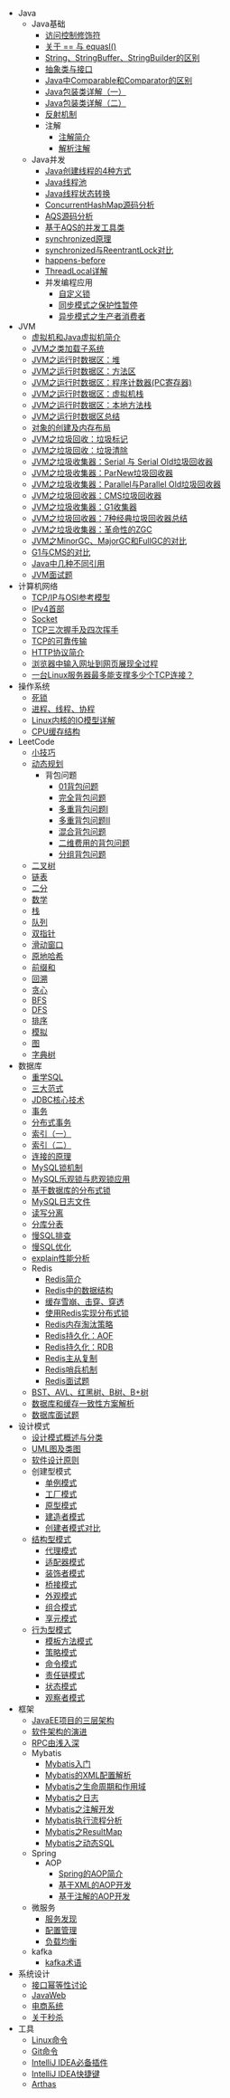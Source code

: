 - Java
  - Java基础
    - [访问控制修饰符](Java基础/访问控制修饰符.md)
    - [关于 == 与 equasl()](Java基础/关于==与equasl().md)
    - [String、StringBuffer、StringBuilder的区别](Java基础/String、StringBuffer、StringBuilder的区别.md)
    - [抽象类与接口](Java基础/抽象类与接口.md)
    - [Java中Comparable和Comparator的区别](Java基础/Java中Comparable和Comparator的区别.md)
    - [Java包装类详解（一）](Java基础/Java包装类详解（一）.md)
    - [Java包装类详解（二）](Java基础/Java包装类详解（二）.md)
    - [反射机制](Java基础/Java反射机制.md)
    - 注解
      - [注解简介](Java基础/注解简介.md)
      - [解析注解](Java基础/解析注解.md)
  - Java并发
    - [Java创建线程的4种方式](Java并发/Java创建线程的4种方式.md)
    - [Java线程池](Java并发/Java线程池.md)
    - [Java线程状态转换](Java并发/Java线程状态转换.md)
    - [ConcurrentHashMap源码分析](Java并发/ConcurrentHashMap源码分析.md)
    - [AQS源码分析](Java并发/AQS源码分析.md)
    - [基于AQS的并发工具类](Java并发/基于AQS的并发工具类.md)
    - [synchronized原理](Java并发/synchronized原理.md)
    - [synchronized与ReentrantLock对比](Java并发/synchronized与ReentrantLock对比.md)
    - [happens-before](Java并发/happens-before.md)
    - [ThreadLocal详解](Java并发/ThreadLocal详解.md)
    - 并发编程应用
      - [自定义锁](Java并发/并发编程应用/自定义锁.md)
      - [同步模式之保护性暂停](Java并发/并发编程应用/同步模式之保护性暂停.md)
      - [异步模式之生产者消费者](Java并发/并发编程应用/异步模式之生产者消费者.md)
- JVM
  - [虚拟机和Java虚拟机简介](JVM/虚拟机和Java虚拟机简介.md)
  - [JVM之类加载子系统](JVM/JVM之类加载子系统.md)
  - [JVM之运行时数据区：堆](JVM/JVM之运行时数据区：堆.md)
  - [JVM之运行时数据区：方法区](JVM/JVM之运行时数据区：方法区.md)
  - [JVM之运行时数据区：程序计数器(PC寄存器)](JVM/JVM之运行时数据区：程序计数器(PC寄存器).md)
  - [JVM之运行时数据区：虚拟机栈](JVM/JVM之运行时数据区：虚拟机栈.md)
  - [JVM之运行时数据区：本地方法栈](JVM/JVM之运行时数据区：本地方法栈)
  - [JVM之运行时数据区总结](JVM/JVM之运行时数据区总结.md)
  - [对象的创建及内存布局](JVM/对象的创建及内存布局.md)
  - [JVM之垃圾回收：垃圾标记](JVM/JVM之垃圾回收：垃圾标记.md)
  - [JVM之垃圾回收：垃圾清除](JVM/JVM之垃圾回收：垃圾清除.md)
  - [JVM之垃圾收集器：Serial 与 Serial Old垃圾回收器](JVM/JVM之垃圾收集器：Serial与SerialOld.md)
  - [JVM之垃圾收集器：ParNew垃圾回收器](JVM/JVM之垃圾收集器：ParNew垃圾回收器.md)
  - [JVM之垃圾收集器：Parallel与Parallel Old垃圾回收器](JVM/JVM之垃圾收集器：Parallel与ParallelOld.md)
  - [JVM之垃圾回收器：CMS垃圾回收器](JVM/JVM之垃圾回收器：CMS垃圾回收器.md)
  - [JVM之垃圾收集器：G1收集器](JVM/JVM之垃圾收集器：G1收集器.md)
  - [JVM之垃圾回收器：7种经典垃圾回收器总结](JVM/JVM之垃圾回收器：7种经典垃圾回收器总结.md)
  - [JVM之垃圾收集器：革命性的ZGC](JVM/JVM之垃圾收集器：革命性的ZGC.md)
  - [JVM之MinorGC、MajorGC和FullGC的对比](JVM/JVM之MinorGC、MajorGC和FullGC的对比.md)
  - [G1与CMS的对比](JVM/G1与CMS的对比.md)
  - [Java中几种不同引用](JVM/Java中几种不同引用.md)
  - [JVM面试题](JVM/JVM面试题.md)
- 计算机网络
  - [TCP/IP与OSI参考模型](计算机网络/TCP-IP与OSI参考模型.md)
  - [IPv4首部](计算机网络/IPv4首部)
  - [Socket](计算机网络/Socket)
  - [TCP三次握手及四次挥手](计算机网络/TCP三次握手及四次挥手.md)
  - [TCP的可靠传输](计算机网络/TCP的可靠传输.md)
  - [HTTP协议简介](计算机网络/HTTP协议简介.md)
  - [浏览器中输入网址到网页展现全过程](计算机网络/浏览器中输入网址到网页展现全过程.md)
  - [一台Linux服务器最多能支撑多少个TCP连接？](计算机网络/一台Linux服务器最多能支撑多少个TCP连接.md)
- 操作系统
  - [死锁](操作系统/死锁.md)
  - [进程、线程、协程](操作系统/进程、线程、协程.md)
  - [Linux内核的IO模型详解](操作系统/Linux内核的IO模型详解.md)
  - [CPU缓存结构](操作系统/CPU缓存结构.md)
- LeetCode
  - [小技巧](LeetCode/小技巧.md)
  - [动态规划](LeetCode/动态规划/动态规划.md)
    - 背包问题
      - [01背包问题](LeetCode/动态规划/01背包问题.md)
      - [完全背包问题](LeetCode/动态规划/完全背包问题.md)
      - [多重背包问题I](LeetCode/动态规划/多重背包问题I.md)
      - [多重背包问题II](LeetCode/动态规划/多重背包问题II.md)
      - [混合背包问题](LeetCode/动态规划/混合背包问题.md)
      - [二维费用的背包问题](LeetCode/动态规划/二维费用的背包问题)
      - [分组背包问题](LeetCode/动态规划/分组背包问题.md)
  - [二叉树](LeetCode/二叉树.md)
  - [链表](LeetCode/链表.md)
  - [二分](LeetCode/二分.md)
  - [数学](LeetCode/数学.md)
  - [栈](LeetCode/栈.md)
  - [队列](LeetCode/队列.md)
  - [双指针](LeetCode/双指针.md)
  - [滑动窗口](LeetCode/滑动窗口.md)
  - [原地哈希](LeetCode/原地哈希.md)
  - [前缀和](LeetCode/前缀和.md)
  - [回溯](LeetCode/回溯.md)
  - [贪心](LeetCode/贪心.md)
  - [BFS](LeetCode/BFS.md)
  - [DFS](LeetCode/DFS.md)
  - [排序](LeetCode/排序.md)
  - [模拟](LeetCode/模拟.md)
  - [图](LeetCode/图.md)
  - [字典树](LeetCode/字典树.md)
- 数据库
  - [重学SQL](数据库/重学SQL.md)
  - [三大范式](数据库/三大范式.md)
  - [JDBC核心技术](数据库/JDBC核心技术.md)
  - [事务](数据库/事务.md)
  - [分布式事务](数据库/分布式事务.md)
  - [索引（一）](数据库/索引（一）.md)
  - [索引（二）](数据库/索引（二）.md)
  - [连接的原理](数据库/连接的原理.md)
  - [MySQL锁机制](数据库/MySQL锁机制.md)
  - [MySQL乐观锁与悲观锁应用](数据库/MySQL乐观锁与悲观锁应用.md)
  - [基于数据库的分布式锁](数据库/基于数据库的分布式锁.md)
  - [MySQL日志文件](数据库/MySQL日志文件.md)
  - [读写分离](数据库/读写分离.md)
  - [分库分表](数据库/分库分表.md)
  - [慢SQL排查](数据库/慢SQL排查.md)
  - [慢SQL优化](数据库/慢SQL优化.md)
  - [explain性能分析](数据库/explain性能分析.md)
  - Redis
    - [Redis简介](数据库/Redis/Redis简介.md)
    - [Redis中的数据结构](数据库/Redis/redis中的数据结构.md)
    - [缓存雪崩、击穿、穿透](数据库/Redis/缓存雪崩、击穿、穿透.md)
    - [使用Redis实现分布式锁](数据库/Redis/使用Redis实现分布式锁.md)
    - [Redis内存淘汰策略](数据库/Redis/Redis内存淘汰策略.md)
    - [Redis持久化：AOF](数据库/Redis/Redis持久化：AOF.md)
    - [Redis持久化：RDB](数据库/Redis/Redis持久化：RDB.md)
    - [Redis主从复制](数据库/Redis/Redis主从复制.md)
    - [Redis哨兵机制](数据库/Redis/Redis哨兵机制.md)
    - [Redis面试题](数据库/Redis/Redis面试题.md)
  - [BST、AVL、红黑树、B树、B+树](数据库/BST、AVL、红黑树、B树、B+树.md)
  - [数据库和缓存一致性方案解析](数据库/数据库和缓存一致性方案解析.md)
  - [数据库面试题](数据库/数据库面试题.md)
- 设计模式
  - [设计模式概述与分类](设计模式/设计模式概述与分类.md)
  - [UML图及类图](设计模式/UML图及类图.md)
  - [软件设计原则](设计模式/软件设计原则.md)
  - 创建型模式
    - [单例模式](设计模式/单例模式.md)
    - [工厂模式](设计模式/工厂模式.md)
    - [原型模式](设计模式/原型模式.md)
    - [建造者模式](设计模式/建造者模式.md)
    - [创建者模式对比](设计模式/创建者模式对比.md)
  - [结构型模式](设计模式/结构型模式.md)
    - [代理模式](设计模式/代理模式.md)
    - [适配器模式](设计模式/适配器模式.md)
    - [装饰者模式](设计模式/装饰者模式.md)
    - [桥接模式](设计模式/桥接模式.md)
    - [外观模式](设计模式/外观模式.md)
    - [组合模式](设计模式/组合模式.md)
    - [享元模式](设计模式/享元模式.md)
  - [行为型模式](设计模式/行为型模式/行为型模式.md)
    - [模板方法模式](设计模式/行为型模式/模板方法模式.md)
    - [策略模式](设计模式/行为型模式/策略模式.md)
    - [命令模式](设计模式/行为型模式/命令模式.md)
    - [责任链模式](设计模式/行为型模式/责任链模式.md)
    - [状态模式](设计模式/行为型模式/状态模式.md)
    - [观察者模式](设计模式/行为型模式/观察者模式.md)
- 框架
  - [JavaEE项目的三层架构](框架/JavaEE项目的三层架构.md)
  - [软件架构的演进](框架/软件架构的演进.md)
  - [RPC由浅入深](框架/RPC由浅入深.md)
  - Mybatis
    - [Mybatis入门](框架/Mybatis/Mybatis入门.md)
    - [Mybatis的XML配置解析](框架/Mybatis/Mybatis的XML配置解析.md)
    - [Mybatis之生命周期和作用域](框架/Mybatis/Mybatis之生命周期和作用域.md)
    - [Mybatis之日志](框架/Mybatis/Mybatis之日志.md)
    - [Mybatis之注解开发](框架/Mybatis/Mybatis之注解开发.md)
    - [Mybatis执行流程分析](框架/Mybatis/Mybatis执行流程分析.md)
    - [Mybatis之ResultMap](框架/Mybatis/Mybatis之ResultMap.md)
    - [Mybatis之动态SQL](框架/Mybatis/Mybatis之动态SQL.md)
  - Spring
      - AOP
        - [Spring的AOP简介](框架/Spring/AOP/Spring的AOP简介.md)
        - [基于XML的AOP开发](框架/Spring/AOP/基于XML的AOP开发.md)
        - [基于注解的AOP开发](框架/Spring/AOP/基于注解的AOP开发.md)
  - 微服务
      - [服务发现](框架/微服务/服务发现.md)
      - [配置管理](框架/微服务/配置管理.md)
      - [负载均衡](框架/微服务/负载均衡.md)
  - kafka
      - [kafka术语](框架/kafka/kafka术语.md)
- 系统设计
  - [接口幂等性讨论](系统设计/接口幂等性讨论.md)
  - [JavaWeb](系统设计/JavaWeb.md)
  - [电商系统](系统设计/电商系统.md)
  - [关于秒杀](系统设计/关于秒杀.md)
- 工具
  - [Linux命令](工具/Linux命令.md)
  - [Git命令](工具/Git命令.md)
  - [IntelliJ IDEA必备插件](工具/IntelliJIDEA必备插件.md)
  - [IntelliJ IDEA快捷键](工具/IDEA快捷键.md)
  - [Arthas](工具/Arthas.md)